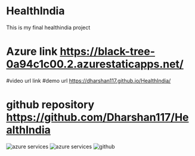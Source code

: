 # HealthIndia
This is my final healthindia project
# Azure link https://black-tree-0a94c1c00.2.azurestaticapps.net/
#video url link 
#demo url https://dharshan117.github.io/HealthIndia/
# github repository https://github.com/Dharshan117/HealthIndia
![azure services](https://user-images.githubusercontent.com/112401833/198196876-a91cf3cf-e374-43a9-b2fa-d53fffd00333.png)
![azure services](https://user-images.githubusercontent.com/112401833/198196894-36135f81-5296-4126-ab9e-583c32a89570.png)
![github](https://user-images.githubusercontent.com/112401833/198196948-ea1d12b2-f3bc-44cf-9cf0-12eb011ec2af.PNG)

